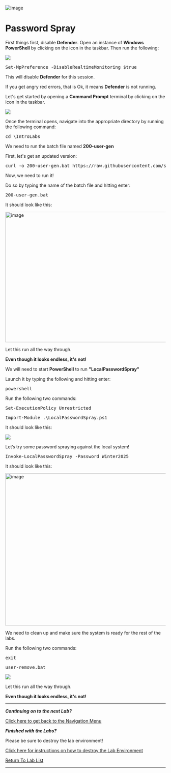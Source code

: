 ![image](https://github.com/user-attachments/assets/068fae26-6e8f-402f-ad69-63a4e6a1f59e)


# Password Spray

First things first, disable **Defender**. Open an instance of **Windows PowerShell** by clicking on the icon in the taskbar. Then run the following:

![](attachments/OpeningPowershell.png)

<pre>Set-MpPreference -DisableRealtimeMonitoring $true</pre>

This will disable **Defender** for this session.

If you get angry red errors, that is Ok, it means **Defender** is not running.

Let's get started by opening a **Command Prompt** terminal by clicking on the icon in the taskbar.

![](attachments/OpeningWindowsCommandPrompt.png)

Once the terminal opens, navigate into the appropriate directory by running the following command:

<pre>cd \IntroLabs</pre>

We need to run the batch file named **200-user-gen** 

First, let's get an updated version:

<pre>curl -o 200-user-gen.bat https://raw.githubusercontent.com/strandjs/IntroLabs/refs/heads/master/200-user-gen.bat</pre>

Now, we need to run it!

Do so by typing the name of the batch file and hitting enter:

<pre>200-user-gen.bat</pre>

It should look like this:

<img width="980" height="410" alt="image" src="https://github.com/user-attachments/assets/a77f162f-2521-4de8-8f97-b091d9caca30" />


Let this run all the way through. 

**Even though it looks endless, it's not!**

We will need to start **PowerShell** to run **"LocalPasswordSpray"**

Launch it by typing the following and hitting enter:

<pre>powershell</pre>

Run the following two commands:

<pre>Set-ExecutionPolicy Unrestricted</pre>

<pre>Import-Module .\LocalPasswordSpray.ps1</pre>

It should look like this:

![](attachments/powershellcommands.png)

Let’s try some password spraying against the local system!

<pre>Invoke-LocalPasswordSpray -Password Winter2025</pre>

It should look like this:

<img width="773" height="479" alt="image" src="https://github.com/user-attachments/assets/da81e7e5-c713-4a02-ac87-326f9aa5f8f5" />


We need to clean up and make sure the system is ready for the rest of the labs.

Run the following two commands:

<pre>exit</pre>

<pre>user-remove.bat</pre>

![](attachments/exit.png)

Let this run all the way through. 

**Even though it looks endless, it's not!**

***
***Continuing on to the next Lab?***

[Click here to get back to the Navigation Menu](/IntroClassFiles/navigation.md)

***Finished with the Labs?***


Please be sure to destroy the lab environment!

[Click here for instructions on how to destroy the Lab Environment](/IntroClassFiles/Tools/IntroClass/LabDestruction/labdestruction.md)

[Return To Lab List](https://github.com/strandjs/IntroLabs/blob/master/IntroClassFiles/navigation.md)

---


